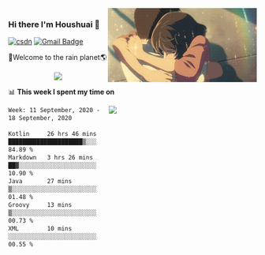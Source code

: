 <img  align='right' height="150" src="https://github.com/LikeRainDay/LikeRainDay/blob/master/pic/img_rain_1.gif?raw=true">



### Hi there I'm Houshuai :lemon:

[![csdn](https://img.shields.io/badge/-csdn-c14438?style=flat-square&logo=c&logoColor=white)](https://blog.csdn.net/qq_15807167)
[![Gmail Badge](https://img.shields.io/badge/-gmail-c14438?style=flat-square&logo=Gmail&logoColor=white&link=mailto:houshuai0816@gmail.com)](mailto:houshuai0816@gmail.com)

🚀Welcome to the rain planet🌎

<center>
<img align='center'  src="https://source.unsplash.com/random/1200x600">
</center>

📊 **This week I spent my time on**

<img align='right'   width="300" src="https://github-readme-stats.vercel.app/api?username=LikeRainDay&show_icons=true&title_color=fff&icon_color=79ff97&text_color=9f9f9f&bg_color=151515">

<!--START_SECTION:waka-->
```text
Week: 11 September, 2020 - 18 September, 2020

Kotlin     26 hrs 46 mins  █████████████████████▒░░░   84.89 % 
Markdown   3 hrs 26 mins   ██▓░░░░░░░░░░░░░░░░░░░░░░   10.90 % 
Java       27 mins         ▒░░░░░░░░░░░░░░░░░░░░░░░░   01.48 % 
Groovy     13 mins         ▒░░░░░░░░░░░░░░░░░░░░░░░░   00.73 % 
XML        10 mins         ░░░░░░░░░░░░░░░░░░░░░░░░░   00.55 % 
```
<!--END_SECTION:waka-->
